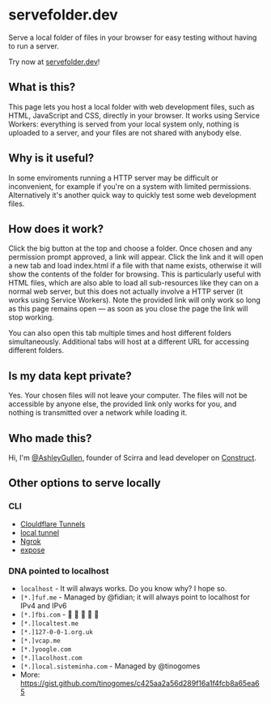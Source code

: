 # servefolder.dev

Serve a local folder of files in your browser for easy testing without having to run a server.

Try now at [servefolder.dev](https://servefolder.dev)!

## What is this?

This page lets you host a local folder with web development files, such as HTML, JavaScript and CSS, directly in your browser. It works using Service Workers: everything is served from your local system only, nothing is uploaded to a server, and your files are not shared with anybody else.

## Why is it useful?

In some enviroments running a HTTP server may be difficult or inconvenient, for example if you're on a system with limited permissions. Alternatively it's another quick way to quickly test some web development files.

## How does it work?

Click the big button at the top and choose a folder. Once chosen and any permission prompt approved, a link will appear. Click the link and it will open a new tab and load index.html if a file with that name exists, otherwise it will show the contents of the folder for browsing. This is particularly useful with HTML files, which are also able to load all sub-resources like they can on a normal web server, but this does not actually involve a HTTP server (it works using Service Workers). Note the provided link will only work so long as this page remains open &mdash; as soon as you close the page the link will stop working.

You can also open this tab multiple times and host different folders simultaneously. Additional tabs will host at a different URL for accessing different folders.

## Is my data kept private?

Yes. Your chosen files will not leave your computer. The files will not be accessible by anyone else, the provided link only works for you, and nothing is transmitted over a network while loading it.

## Who made this?

Hi, I'm [@AshleyGullen](https://twitter.com/ashleygullen), founder of Scirra and lead developer on [Construct](https://www.construct.net/).

## Other options to serve locally

### CLI

- [Clouldflare Tunnels](https://developers.cloudflare.com/pages/how-to/preview-with-cloudflare-tunnel)
- [local tunnel](https://localtunnel.github.io/www/)
- [Ngrok](https://ngrok.com/)
- [expose](https://expose.sh/)

### DNA pointed to localhost

- `localhost` - It will always works. Do you know why? I hope so.
- `[*.]fuf.me` - Managed by @fidian; it will always point to localhost for IPv4 and IPv6
- `[*.]fbi.com` - :clap: :clap: :clap: :clap: :clap:
- `[*.]localtest.me`
- `[*.]127-0-0-1.org.uk`
- `[*.]vcap.me`
- `[*.]yoogle.com`
- `[*.]lacolhost.com`
- `[*.]local.sisteminha.com` - Managed by @tinogomes
- More: https://gist.github.com/tinogomes/c425aa2a56d289f16a1f4fcb8a65ea65
